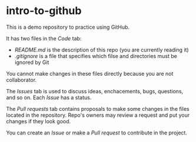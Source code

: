 # intro-to-github
This is a demo repository to practice using GitHub.

It has two files in the *Code* tab:
- *README.md* is the description of this repo (you are currently reading it)
- *.gitignore* is a file that specifies which filse and directories must be ignored by Git

You cannot make changes in these files directly because you are not collaborator.

The *Issues* tab is used to discuss ideas, enchacements, bugs, questions, and so on. Each *Issue* has a status.

The *Pull requests* tab contains proposals to make some changes in the files located in the repository. Repo's owners may review a request and put your changes if they look good.

You can create an *Issue* or make a *Pull request* to contribute in the project.
